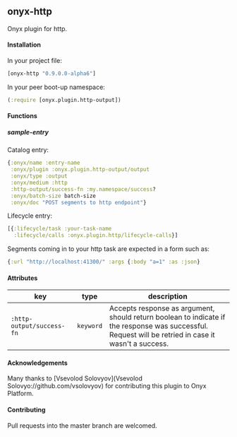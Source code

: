 ## onyx-http

Onyx plugin for http.

#### Installation

In your project file:

```clojure
[onyx-http "0.9.0.0-alpha6"]
```

In your peer boot-up namespace:

```clojure
(:require [onyx.plugin.http-output])
```

#### Functions

##### sample-entry

Catalog entry:

```clojure
{:onyx/name :entry-name
 :onyx/plugin :onyx.plugin.http-output/output
 :onyx/type :output
 :onyx/medium :http
 :http-output/success-fn :my.namespace/success?
 :onyx/batch-size batch-size
 :onyx/doc "POST segments to http endpoint"}
```

Lifecycle entry:

```clojure
[{:lifecycle/task :your-task-name
  :lifecycle/calls :onyx.plugin.http/lifecycle-calls}]
```

Segments coming in to your http task are expected in a form such as:
```clojure
{:url "http://localhost:41300/" :args {:body "a=1" :as :json}
```

#### Attributes

|key                           | type      | description
|------------------------------|-----------|------------
|`:http-output/success-fn`     | `keyword` | Accepts response as argument, should return boolean to indicate if the response was successful. Request will be retried in case it wasn't a success.


#### Acknowledgements

Many thanks to [Vsevolod Solovyov](Vsevolod Solovyo://github.com/vsolovyov) for contributing this plugin to Onyx Platform.


#### Contributing

Pull requests into the master branch are welcomed.
